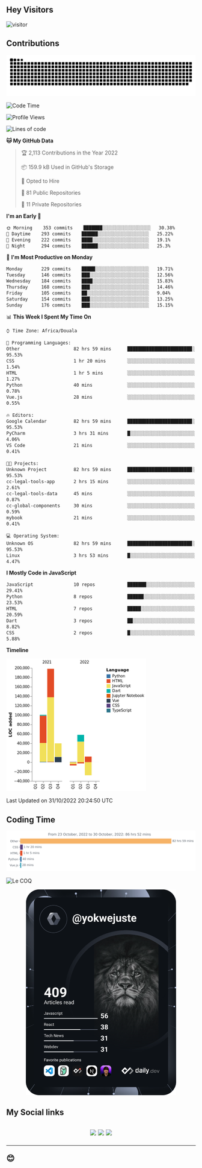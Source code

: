 ## Hey Visitors
![visitor](https://profile-counter.glitch.me/yokwejuste/count.svg)

## Contributions
<p align="center">
  <img src="https://raw.githubusercontent.com/yokwejuste/yokwejuste/output/github-contribution-grid-snake.svg" />
</p>

<!--START_SECTION:waka-->
![Code Time](http://img.shields.io/badge/Code%20Time-1%2C247%20hrs%2015%20mins-blue)

![Profile Views](http://img.shields.io/badge/Profile%20Views-13-blue)

![Lines of code](https://img.shields.io/badge/From%20Hello%20World%20I%27ve%20Written-372%20Thousand%20lines%20of%20code-blue)

**🐱 My GitHub Data** 

> 🏆 2,113 Contributions in the Year 2022
 > 
> 📦 159.9 kB Used in GitHub's Storage 
 > 
> 💼 Opted to Hire
 > 
> 📜 81 Public Repositories 
 > 
> 🔑 11 Private Repositories  
 > 
**I'm an Early 🐤** 

```text
🌞 Morning    353 commits    ███████░░░░░░░░░░░░░░░░░░   30.38% 
🌆 Daytime    293 commits    ██████░░░░░░░░░░░░░░░░░░░   25.22% 
🌃 Evening    222 commits    ████░░░░░░░░░░░░░░░░░░░░░   19.1% 
🌙 Night      294 commits    ██████░░░░░░░░░░░░░░░░░░░   25.3%

```
📅 **I'm Most Productive on Monday** 

```text
Monday       229 commits    █████░░░░░░░░░░░░░░░░░░░░   19.71% 
Tuesday      146 commits    ███░░░░░░░░░░░░░░░░░░░░░░   12.56% 
Wednesday    184 commits    ████░░░░░░░░░░░░░░░░░░░░░   15.83% 
Thursday     168 commits    ███░░░░░░░░░░░░░░░░░░░░░░   14.46% 
Friday       105 commits    ██░░░░░░░░░░░░░░░░░░░░░░░   9.04% 
Saturday     154 commits    ███░░░░░░░░░░░░░░░░░░░░░░   13.25% 
Sunday       176 commits    ███░░░░░░░░░░░░░░░░░░░░░░   15.15%

```


📊 **This Week I Spent My Time On** 

```text
⌚︎ Time Zone: Africa/Douala

💬 Programming Languages: 
Other                    82 hrs 59 mins      ████████████████████████░   95.53% 
CSS                      1 hr 20 mins        ░░░░░░░░░░░░░░░░░░░░░░░░░   1.54% 
HTML                     1 hr 5 mins         ░░░░░░░░░░░░░░░░░░░░░░░░░   1.27% 
Python                   40 mins             ░░░░░░░░░░░░░░░░░░░░░░░░░   0.78% 
Vue.js                   28 mins             ░░░░░░░░░░░░░░░░░░░░░░░░░   0.55%

🔥 Editors: 
Google Calendar          82 hrs 59 mins      ████████████████████████░   95.53% 
PyCharm                  3 hrs 31 mins       █░░░░░░░░░░░░░░░░░░░░░░░░   4.06% 
VS Code                  21 mins             ░░░░░░░░░░░░░░░░░░░░░░░░░   0.41%

🐱‍💻 Projects: 
Unknown Project          82 hrs 59 mins      ████████████████████████░   95.53% 
cc-legal-tools-app       2 hrs 15 mins       ░░░░░░░░░░░░░░░░░░░░░░░░░   2.61% 
cc-legal-tools-data      45 mins             ░░░░░░░░░░░░░░░░░░░░░░░░░   0.87% 
cc-global-components     30 mins             ░░░░░░░░░░░░░░░░░░░░░░░░░   0.59% 
mybook                   21 mins             ░░░░░░░░░░░░░░░░░░░░░░░░░   0.41%

💻 Operating System: 
Unknown OS               82 hrs 59 mins      ████████████████████████░   95.53% 
Linux                    3 hrs 53 mins       █░░░░░░░░░░░░░░░░░░░░░░░░   4.47%

```

**I Mostly Code in JavaScript** 

```text
JavaScript               10 repos            ███████░░░░░░░░░░░░░░░░░░   29.41% 
Python                   8 repos             ██████░░░░░░░░░░░░░░░░░░░   23.53% 
HTML                     7 repos             █████░░░░░░░░░░░░░░░░░░░░   20.59% 
Dart                     3 repos             ██░░░░░░░░░░░░░░░░░░░░░░░   8.82% 
CSS                      2 repos             █░░░░░░░░░░░░░░░░░░░░░░░░   5.88%

```


**Timeline**

![Chart not found](https://raw.githubusercontent.com/yokwejuste/yokwejuste/master/charts/bar_graph.png) 


 Last Updated on 31/10/2022 20:24:50 UTC
<!--END_SECTION:waka-->

## Coding Time

[![wakatime-stats](https://github.com/yokwejuste/yokwejuste/blob/master/images/stat.svg)](https://wakatime.com/@yokwejuste)

![Le COQ](https://metrics.lecoq.io/yokwejuste/)
<p align="center">
  <a href="#"><img src="https://github.com/yokwejuste/yokwejuste/blob/master/devcard.svg" width="400" alt="Yonkeu K. Steve's Dev Card"/></a>
</p>
<h2>My Social links<h2>
<p align="center">
  <a href="https://twitter.com/yokwejuste"><img src="https://img.shields.io/badge/twitter-%231DA1F2.svg?style=for-the-badge&logo=Twitter&logoColor=white"></a>
  <a href="https://linkedin.com/in/yokwejuste"><img src="https://img.shields.io/badge/linkedin-%230077B5.svg?style=for-the-badge&logo=linkedin&logoColor=white"></a>
  <a href="https://instagram.com/yokwejuste0"><img src="https://img.shields.io/badge/instagram-%23E4405F.svg?style=for-the-badge&logo=Instagram&logoColor=white"></a>
</p>
<hr>
😊
